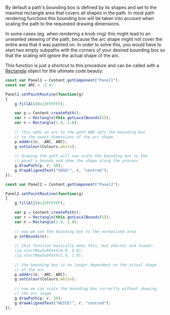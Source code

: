 By default a path's bounding box is defined by its shapes and set to the maximal rectangle area that covers all shapes in the path. In most path rendering functions this bounding box will be taken into account when scaling the path to the requested drawing dimensions.

In some cases (eg. when rendering a knob ring) this might lead to an unwanted skewing of the path, because the arc shape might not cover the entire area that it was painted on. In order to solve this, you would have to start two empty subpaths with the corners of your desired bounding box so that the scaling will ignore the actual shape of the arc.

This function is just a shortcut to this procedure and can be called with a [Rectangle](/scripting/scripting-api/rectangle) object for the ultimate code beauty:


```javascript
const var Panel1 = Content.getComponent("Panel1");
const var ARC = -2.4;

Panel1.setPaintRoutine(function(g)
{
	g.fillAll(0x22FFFFFF);

	var p = Content.createPath();
	var r = Rectangle(this.getLocalBounds(5));
	var n = Rectangle(1.0, 1.0);
	
	// this adds an arc to the path AND sets the bounding box
	// to the exact dimensions of the arc shape
	p.addArc(n, -ARC, ARC);
	g.setColour(Colours.white);
	
	// drawing the path will now scale the bounding box to the
	// panel's bounds and skew the shape along the process
	g.drawPath(p, r, 10);
	g.drawAlignedText("UGGO!", r, "centred");
});

const var Panel2 = Content.getComponent("Panel2");

Panel2.setPaintRoutine(function(g)
{
	g.fillAll(0x22FFFFFF);

	var p = Content.createPath();
	var r = Rectangle(this.getLocalBounds(5));
	var n = Rectangle(1.0, 1.0);
	
	// now we set the bounding box to the normalised area
	p.setBounds(n);
	
	// this function basically does this, but shorter and leaner:
	//p.startNewSubPath(0.0, 0.0);
	//p.startNewSubPath(1.0, 1.0);
	
	// the bounding box is no longer dependent on the actual shape
	// of the arc
	p.addArc(n, -ARC, ARC);
	g.setColour(Colours.white);
	
	// now we can scale the bounding box correctly without skewing
	// the arc shape
	g.drawPath(p, r, 10);
	g.drawAlignedText("NOICE!", r, "centred");
});
```